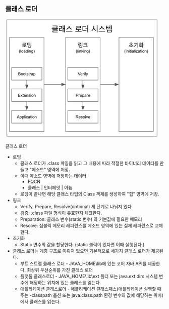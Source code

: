 ## 클래스 로더

<img src="../../img/ch01/class-loader.png">  

클래스 로더
- 로딩
  - 클래스 로더가 .class 파일을 읽고 그 내용에 따라 적절한 바이너리 데이터를 만들고 "메소드" 영역에 저장.
  - 이때 메소드 영역에 저장하는 데이터
    - FQCN
    - 클래스 | 인터페잇 | 이늄
  - 로딩이 끝나면 해당 클래스 타입의 Class 객체를 생성하여 "힙" 영역에 저장.
- 링크
  - Verify, Prepare, Resolve(optional) 세 단계로 나눠져 있다.
  - 검증: .class 파일 형식이 유효한지 체크한다.
  - Preparation: 클래스 변수(static 변수) 와 기본값에 필요한 메모리
  - Resolve: 심볼릭 메모리 레퍼런스를 메소드 영역에 있는 실제 레퍼런스로 교체한다.
- 초기화
  - Static 변수의 값을 할당한다. (static 블럭이 있다면 이때 실행된다.)
- 클래스 로더는 계층 구조로 이뤄져 있으면 기본적으로 세가지 클래스 로더가 제공된다.
  - 부트 스트랩 클래스 로더 - JAVA_HOME\lib에 있는 코어 자바 API를 제공한다. 최상위 우선순위를 가진 클래스 로더
  - 플랫폼 클래스로더 - JAVA_HOME\lib\ext 폴더 또는 java.ext.dirs 시스템 변수에 해당하는 위치에 있는 클래스를 읽는다.
  - 애플리케이션 클래스로더 - 애플리케이션 클래스패스(애플리케이션 실행할 때 주는 -classpath 옵션 또는 java.class.path 환경 변수의 값에 해당하는 위치)
에서 클래스를 읽는다.